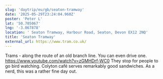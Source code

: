 ```yaml
---
slug: 'daytrip/eu/gb/seaton-tramway'
date: '2025-05-29T23:24:04.960Z'
poster: 'Peter L'
lat: '50.705067'
lng: '-3.067878'
location: ' Seaton Tramway, Harbour Road, Seaton, Devon EX12 2NQ'
title: 'Seaton Tramway'
external_url: https://www.tram.co.uk/
---
```

Trams - along the route of an old branch line.
You can even drive one. https://www.youtube.com/watch?v=zGMHDrf-WC0
They stop for people to go bird watching.
Colyton café serves remarkably good sandwiches.
As a nerd, this was a rather fine day out.